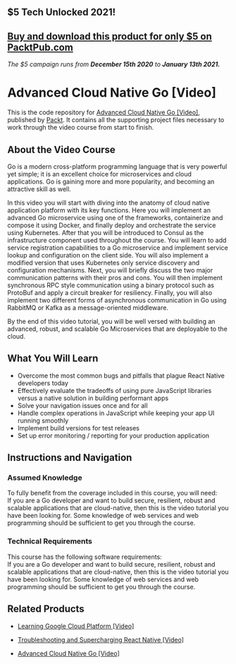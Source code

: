 ## $5 Tech Unlocked 2021!
[Buy and download this product for only $5 on PacktPub.com](https://www.packtpub.com/)
-----
*The $5 campaign         runs from __December 15th 2020__ to __January 13th 2021.__*

# Advanced Cloud Native Go [Video]
This is the code repository for [Advanced Cloud Native Go [Video]](https://www.packtpub.com/application-development/advanced-cloud-native-go-video?utm_source=github&utm_medium=repository&utm_campaign=9781787286238), published by [Packt](https://www.packtpub.com/?utm_source=github). It contains all the supporting project files necessary to work through the video course from start to finish.
## About the Video Course
Go is a modern cross-platform programming language that is very powerful yet simple; it is an excellent choice for microservices and cloud applications. Go is gaining more and more popularity, and becoming an attractive skill as well.

In this video you will start with diving into the anatomy of cloud native application platform with its key functions. Here you will implement an advanced Go microservice using one of the frameworks, containerize and compose it using Docker, and finally deploy and orchestrate the service using Kubernetes. After that you will be introduced to Consul as the infrastructure component used throughout the course. You will learn to add service registration capabilities to a Go microservice and implement service lookup and configuration on the client side. You will also implement a modified version that uses Kubernetes only service discovery and configuration mechanisms. Next, you will briefly discuss the two major communication patterns with their pros and cons. You will then implement synchronous RPC style communication using a binary protocol such as ProtoBuf and apply a circuit breaker for resiliency. Finally, you will also implement two different forms of asynchronous communication in Go using RabbitMQ or Kafka as a message-oriented middleware.

By the end of this video tutorial, you will be well versed with building an advanced, robust, and scalable Go Microservices that are deployable to the cloud.

<H2>What You Will Learn</H2>
<DIV class=book-info-will-learn-text>
<UL>
<LI>Overcome the most common bugs and pitfalls that plague React Native developers today 
<LI>Effectively evaluate the tradeoffs of using pure JavaScript libraries versus a native solution in building performant apps 
<LI>Solve your navigation issues once and for all 
<LI>Handle complex operations in JavaScript while keeping your app UI running smoothly 
<LI>Implement build versions for test releases 
<LI>Set up error monitoring / reporting for your production application </LI></UL></DIV>

## Instructions and Navigation
### Assumed Knowledge
To fully benefit from the coverage included in this course, you will need:<br/>
	If you are a Go developer and want to build secure, resilient, robust and scalable applications that are cloud-native, then this is the video tutorial you have been looking for. Some knowledge of web services and web programming should be sufficient to get you through the course.
### Technical Requirements
This course has the following software requirements:<br/>
	If you are a Go developer and want to build secure, resilient, robust and scalable applications that are cloud-native, then this is the video tutorial you have been looking for. Some knowledge of web services and web programming should be sufficient to get you through the course.

## Related Products
* [Learning Google Cloud Platform [Video]](https://www.packtpub.com/virtualization-and-cloud/learning-google-cloud-platform-video?utm_source=github&utm_medium=repository&utm_campaign=9781789533811)

* [Troubleshooting and Supercharging React Native [Video]](https://www.packtpub.com/application-development/troubleshooting-and-supercharging-react-native-video?utm_source=github&utm_medium=repository&utm_campaign=9781789135114)

* [Advanced Cloud Native Go [Video]](https://www.packtpub.com/application-development/advanced-cloud-native-go-video?utm_source=github&utm_medium=repository&utm_campaign=9781787286238)

